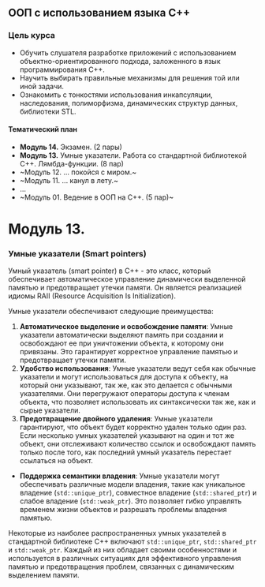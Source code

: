 ## ООП с использованием языка C++

### Цель курса
* Обучить слушателя разработке приложений с использованием объектно-ориентированного подхода, заложенного в язык программирования С++.
* Научить выбирать правильные механизмы для решения той или иной задачи.
* Ознакомить с тонкостями использования инкапсуляции, наследования, полиморфизма, динамических структур данных, библиотеки STL.

#### Тематический план

* **Модуль 14.** Экзамен. (2 пары) 
* **Модуль 13.** Умные указатели. Работа со стандартной библиотекой C++. Лямбда-функции. (8 пар)
* ~Модуль 12. ... покойся с миром.~
* ~Модуль 11. ... канул в лету.~
* ...
* ~Модуль 01. Ведение в ООП на С++. (5 пар)~

# Модуль 13.

### Умные указатели (Smart pointers)

Умный указатель (smart pointer) в C++ - это класс, который обеспечивает автоматическое управление динамически выделенной памятью и предотвращает утечки памяти. Он является реализацией идиомы RAII (Resource Acquisition Is Initialization).

Умные указатели обеспечивают следующие преимущества:
1. **Автоматическое выделение и освобождение памяти**: Умные указатели автоматически выделяют память при создании и освобождают ее при уничтожении объекта, к которому они привязаны. Это гарантирует корректное управление памятью и предотвращает утечки памяти.
2. **Удобство использования**: Умные указатели ведут себя как обычные указатели и могут использоваться для доступа к объекту, на который они указывают, так же, как это делается с обычными указателями. Они перегружают операторы доступа к членам объекта, что позволяет использовать их синтаксически так же, как и сырые указатели.
3. **Предотвращение двойного удаления**: Умные указатели гарантируют, что объект будет корректно удален только один раз. Если несколько умных указателей указывают на один и тот же объект, они отслеживают количество ссылок и освобождают память только после того, как последний умный указатель перестает ссылаться на объект.
* **Поддержка семантики владения**: Умные указатели могут обеспечивать различные модели владения, такие как уникальное владение (`std::unique_ptr`), совместное владение (`std::shared_ptr`) и слабое владение (`std::weak_ptr`). Это позволяет гибко управлять временем жизни объектов и разрешать проблемы владения памятью.

Некоторые из наиболее распространенных умных указателей в стандартной библиотеке C++ включают `std::unique_ptr`, `std::shared_ptr` и `std::weak_ptr`. Каждый из них обладает своими особенностями и используется в различных ситуациях для эффективного управления памятью и предотвращения проблем, связанных с динамическим выделением памяти.
